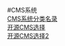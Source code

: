 #CMS系统  
[CMS系统分类名录](https://www.jianshu.com/p/63bdd6ef9992)  
[开源CMS选择](https://www.jianshu.com/p/9e708097a4eb)  
[开源CMS选择2](https://www.jianshu.com/p/892479d9bc75?utm_campaign=maleskine&utm_content=note&utm_medium=seo_notes&utm_source=recommendation)  
